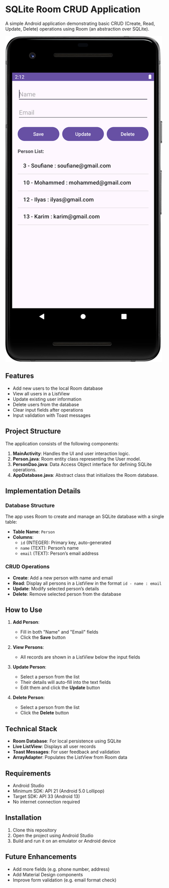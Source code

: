 # SQLite Room CRUD Application

A simple Android application demonstrating basic CRUD (Create, Read, Update, Delete) operations using Room (an abstraction over SQLite).

![UI](screenshots/ui.png)

## Features

- Add new users to the local Room database
- View all users in a ListView
- Update existing user information
- Delete users from the database
- Clear input fields after operations
- Input validation with Toast messages

## Project Structure

The application consists of the following components:

1. **MainActivity**: Handles the UI and user interaction logic.
2. **Person.java**: Room entity class representing the User model.
3. **PersonDao.java**: Data Access Object interface for defining SQLite operations.
4. **AppDatabase.java**: Abstract class that initializes the Room database.

## Implementation Details

### Database Structure

The app uses Room to create and manage an SQLite database with a single table:

- **Table Name**: `Person`
- **Columns**:
    - `id` (INTEGER): Primary key, auto-generated
    - `name` (TEXT): Person’s name
    - `email` (TEXT): Person’s email address

### CRUD Operations

- **Create**: Add a new person with name and email
- **Read**: Display all persons in a ListView in the format `id - name : email`
- **Update**: Modify selected person’s details
- **Delete**: Remove selected person from the database

## How to Use

1. **Add Person**:
    - Fill in both "Name" and "Email" fields
    - Click the **Save** button

2. **View Persons**:
    - All records are shown in a ListView below the input fields

3. **Update Person**:
    - Select a person from the list
    - Their details will auto-fill into the text fields
    - Edit them and click the **Update** button

4. **Delete Person**:
    - Select a person from the list
    - Click the **Delete** button

## Technical Stack

- **Room Database**: For local persistence using SQLite
- **Live ListView**: Displays all user records
- **Toast Messages**: For user feedback and validation
- **ArrayAdapter**: Populates the ListView from Room data

## Requirements

- Android Studio
- Minimum SDK: API 21 (Android 5.0 Lollipop)
- Target SDK: API 33 (Android 13)
- No internet connection required

## Installation

1. Clone this repository
2. Open the project using Android Studio
3. Build and run it on an emulator or Android device

## Future Enhancements

- Add more fields (e.g. phone number, address)
- Add Material Design components
- Improve form validation (e.g. email format check)